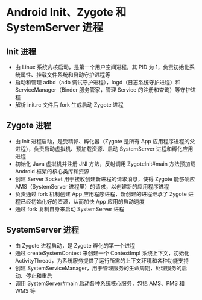 # Android Init、Zygote 和 SystemServer 进程

## Init 进程
- 由 Linux 系统内核启动，是第一个用户空间进程，其 PID 为 1，负责初始化系统属性、挂载文件系统和启动守护进程等
- 启动和管理 adbd（adb 调试守护进程），logd（日志系统守护进程）和 ServiceManager（Binder 服务管家，管理 Service 的注册和查询）等守护进程
- 解析 init.rc 文件后 fork 生成启动 Zygote 进程

## Zygote 进程
- 由 Init 进程启动，是受精卵、孵化器（Zygote 是所有 App 应用程序进程的父进程），负责启动虚拟机、预加载资源、启动 SystemServer 进程和孵化应用进程
- 初始化 Java 虚拟机并注册 JNI 方法，反射调用 ZygoteInit#main 方法预加载 Android 框架的核心类库和资源
- 创建 Server Socket 用于接收创建新进程的请求消息，使得 Zygote 能够响应 AMS（SystemServer 进程里）的请求，以创建新的应用程序进程
- 负责通过 fork 机制创建 App 应用程序进程，新创建的进程继承了 Zygote 进程已经初始化好的资源，从而加快 App 应用的启动速度
- 通过 fork 复制自身来启动 SystemServer 进程
 
## SystemServer 进程
- 由 Zygote 进程启动，是 Zygote 孵化的第一个进程
- 通过 createSystemContext 来创建一个 ContextImpl 系统上下文，初始化 ActivityThread，为系统服务提供了运行所需的上下文环境和各种功能支持
- 创建 SystemServiceManager，用于管理服务的生命周期，处理服务的启动、停止和重启
- 调用 SystemServer#main 启动各种系统核心服务，包括 AMS、PMS 和 WMS 等